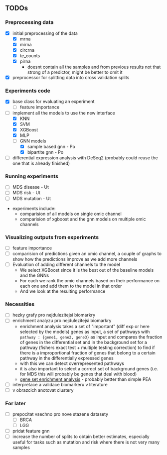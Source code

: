 ## TODOs

### Preprocessing data
- [x] initial preprocessing of the data
  - [x] mrna
  - [x] mirna
  - [x] circrna
  - [x] te_counts
  - [x] pirna
    - doesnt contain all the samples and from previous results not that strong of a predictor, might be better to omit it
- [x] preprocessor for splitting data into cross validation splits

### Experiments code
- [x] base class for evaluating an experiment
  - [ ] feature importance
- [ ] implement all the models to use the new interface
  - [x] KNN
  - [x] SVM
  - [x] XGBoost
  - [x] MLP
  - [ ] GNN models
    - [x] sample based gnn - Po
    - [x] bipartite gnn - Po
- [ ] differential expression analysis with DeSeq2 (probably could reuse the one that is already finished)

### Running experiments
- [ ] MDS disease - Ut
- [ ] MDS risk - Ut
- [ ] MDS mutation - Ut

- experiments include:
  - comparision of all models on single omic channel
  - comparision of xgboost and the gnn models on multiple omic channels

### Visualizing outputs from experiments
- [ ] feature importance
- [ ] comparision of predictions given an omic channel, a couple of graphs to show how the predictions improve as we add more channels
- [ ] Evaluation of adding different channels to the model
  - We select XGBoost since it is the best out of the baseline models and the GNNs
  - For each we rank the omic channels based on their performance on each one and add them to the model in that order
  - And we look at the resulting performance

### Necessities
- [ ] hezky grafy pro nejdulezitejsi biomarkry
- [ ] enrichment analyzu pro nejdulezitejsi biomarkry
  - enrichment analysis takes a set of "important" (diff exp or here selected by the models) genes as input,
  a set of pathways with `pathway : {gene1, gene2, gene3}` as input and compares the fraction of genes in the differential set and in the background set for a pathway (fishers exact test + multiple testing correction) to find if there is a improportional fraction of genes that belong to a certain pathway in the differentially expressed genes
  - with this we can detect overrepresented pathways
  - it is also important to select a correct set of background genes (i.e. for MDS this will probably be genes that deal with blood)
  - [gene set enrichment analysis](https://www.youtube.com/watch?v=egO7Lt92gDY&t) - probably better than simple PEA
- [ ] interpretace a validace biomarkeru v literature
- [ ] v obrazcich anotovat clustery

### For later
- [ ] prepocitat vsechno pro nove stazene datasety
  - [ ] BRCA
  - [ ] LGG
- [ ] pridat feature gnn
- [ ] increase the number of splits to obtain better estimates, especially useful for tasks such as mutation and risk where there is not very many samples
